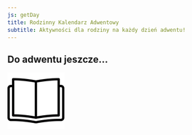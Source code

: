 ```yaml
---
js: getDay
title: Rodzinny Kalendarz Adwentowy
subtitle: Aktywności dla rodziny na każdy dzień adwentu!
---
```



<h2>Do adwentu jeszcze… <span id="counter" class="bold"></span></h2>
<script type="text/javascript" src="{{ site.url }}/js/counter.js"></script>

![Book](/img/book.gif)